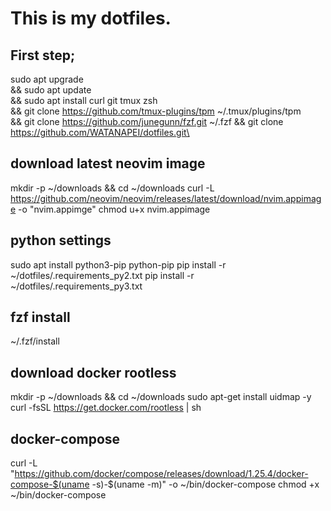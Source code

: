 # This is my dotfiles.
## First step;
sudo apt upgrade\
&& sudo apt update\
&& sudo apt install curl git tmux zsh\
&& git clone https://github.com/tmux-plugins/tpm ~/.tmux/plugins/tpm\
&& git clone https://github.com/junegunn/fzf.git ~/.fzf
&& git clone https://github.com/WATANAPEI/dotfiles.git\

## download latest neovim image
mkdir -p ~/downloads && cd ~/downloads
curl -L https://github.com/neovim/neovim/releases/latest/download/nvim.appimage -o "nvim.appimge"
chmod u+x nvim.appimage

## python settings
sudo apt install python3-pip python-pip
pip install -r ~/dotfiles/.requirements_py2.txt
pip install -r ~/dotfiles/.requirements_py3.txt

## fzf install
~/.fzf/install

## download docker rootless
mkdir -p ~/downloads && cd ~/downloads
sudo apt-get install uidmap -y
curl -fsSL https://get.docker.com/rootless | sh
## docker-compose
curl -L "https://github.com/docker/compose/releases/download/1.25.4/docker-compose-$(uname -s)-$(uname -m)" -o ~/bin/docker-compose
chmod +x ~/bin/docker-compose
